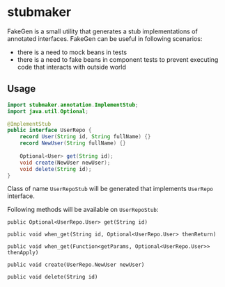 # stubmaker

FakeGen is a small utility that generates a stub implementations of annotated interfaces. 
FakeGen can be useful in following scenarios:
* there is a need to mock beans in tests
* there is a need to fake beans in component tests to prevent executing code that interacts with outside world

## Usage

```java
import stubmaker.annotation.ImplementStub;
import java.util.Optional;

@ImplementStub
public interface UserRepo {
    record User(String id, String fullName) {}
    record NewUser(String fullName) {}
    
    Optional<User> get(String id);
    void create(NewUser newUser);
    void delete(String id);
}
```

Class of name `UserRepoStub` will be generated that implements `UserRepo` interface.

Following methods will be available on `UserRepoStub`:

`public Optional<UserRepo.User> get(String id)`

`public void when_get(String id, Optional<UserRepo.User> thenReturn)`

`public void when_get(Function<getParams, Optional<UserRepo.User>> thenApply)`

`public void create(UserRepo.NewUser newUser)`

`public void delete(String id)`
